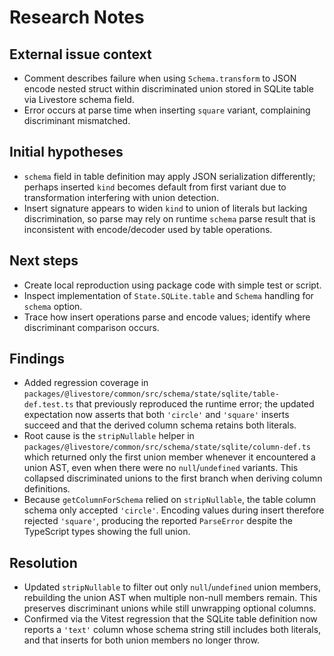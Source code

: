 # Research Notes

## External issue context
- Comment describes failure when using `Schema.transform` to JSON encode nested struct within discriminated union stored in SQLite table via Livestore schema field.
- Error occurs at parse time when inserting `square` variant, complaining discriminant mismatched.

## Initial hypotheses
- `schema` field in table definition may apply JSON serialization differently; perhaps inserted `kind` becomes default from first variant due to transformation interfering with union detection.
- Insert signature appears to widen `kind` to union of literals but lacking discrimination, so parse may rely on runtime `schema` parse result that is inconsistent with encode/decoder used by table operations.

## Next steps
- Create local reproduction using package code with simple test or script.
- Inspect implementation of `State.SQLite.table` and `Schema` handling for `schema` option.
- Trace how insert operations parse and encode values; identify where discriminant comparison occurs.

## Findings
- Added regression coverage in `packages/@livestore/common/src/schema/state/sqlite/table-def.test.ts` that previously reproduced the runtime error; the updated expectation now asserts that both `'circle'` and `'square'` inserts succeed and that the derived column schema retains both literals.
- Root cause is the `stripNullable` helper in `packages/@livestore/common/src/schema/state/sqlite/column-def.ts` which returned only the first union member whenever it encountered a union AST, even when there were no `null`/`undefined` variants. This collapsed discriminated unions to the first branch when deriving column definitions.
- Because `getColumnForSchema` relied on `stripNullable`, the table column schema only accepted `'circle'`. Encoding values during insert therefore rejected `'square'`, producing the reported `ParseError` despite the TypeScript types showing the full union.

## Resolution
- Updated `stripNullable` to filter out only `null`/`undefined` union members, rebuilding the union AST when multiple non-null members remain. This preserves discriminant unions while still unwrapping optional columns.
- Confirmed via the Vitest regression that the SQLite table definition now reports a `'text'` column whose schema string still includes both literals, and that inserts for both union members no longer throw.
